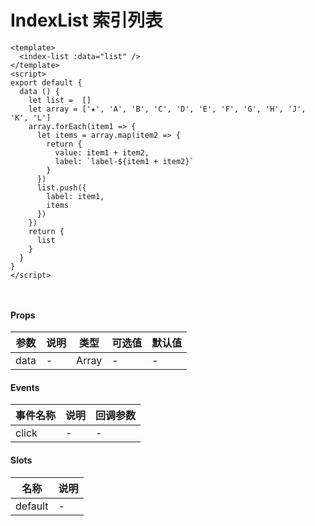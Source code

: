 # IndexList 索引列表

```
<template>
  <index-list :data="list" />
</template>
<script>
export default {
  data () {
    let list =  []
    let array = ['★', 'A', 'B', 'C', 'D', 'E', 'F', 'G', 'H', 'J', 'K', 'L']
    array.forEach(item1 => {
      let items = array.map(item2 => {
        return {
          value: item1 + item2,
          label: `label-${item1 + item2}`
        }
      })
      list.push({
        label: item1,
        items
      })
    })
    return {
      list
    }
  }
}
</script>

  
```

#### Props
| 参数      | 说明    | 类型      | 可选值       | 默认值   |
|---------- |-------- |---------- |------------- |--------- |
| data     | -   | Array  |   -       |    -    |



#### Events
| 事件名称 | 说明 | 回调参数 |
|---------|--------|---------|
| click | - | - |


#### Slots
| 名称 | 说明 | 
|---------|--------|
| default | - |